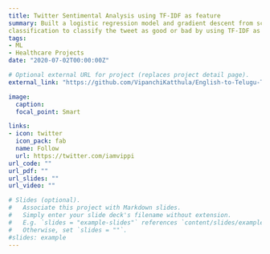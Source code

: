 ```yaml
---
title: Twitter Sentimental Analysis using TF-IDF as feature 
summary: Built a logistic regression model and gradient descent from scratch to find the best parameters that fit the model. Performed binary sentiment 
classification to classify the tweet as good or bad by using TF-IDF as the feature.   
tags:
- ML
- Healthcare Projects
date: "2020-07-02T00:00:00Z"

# Optional external URL for project (replaces project detail page).
external_link: "https://github.com/VipanchiKatthula/English-to-Telugu-Translator"

image:
  caption: 
  focal_point: Smart

links:
- icon: twitter
  icon_pack: fab
  name: Follow
  url: https://twitter.com/iamvippi
url_code: ""
url_pdf: ""
url_slides: ""
url_video: ""

# Slides (optional).
#   Associate this project with Markdown slides.
#   Simply enter your slide deck's filename without extension.
#   E.g. `slides = "example-slides"` references `content/slides/example-slides.md`.
#   Otherwise, set `slides = ""`.
#slides: example
---
```



